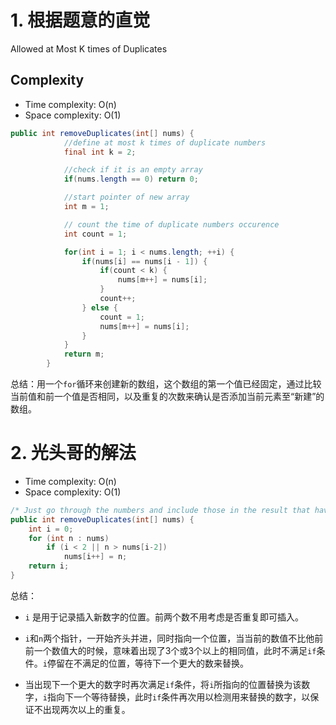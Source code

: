 # 1. 根据题意的直觉

Allowed at Most K times of Duplicates

## Complexity

- Time complexity: O(n)
- Space complexity: O(1)

```java
public int removeDuplicates(int[] nums) {
    		//define at most k times of duplicate numbers
    		final int k = 2;

    		//check if it is an empty array
    		if(nums.length == 0) return 0;

    		//start pointer of new array
    		int m = 1;

    		// count the time of duplicate numbers occurence
    		int count = 1;

    		for(int i = 1; i < nums.length; ++i) {
    			if(nums[i] == nums[i - 1]) {
    				if(count < k) {
    					nums[m++] = nums[i];
    				}
    				count++;
    			} else {
    				count = 1;
    				nums[m++] = nums[i];
    			}
    		}
    		return m;
    	}
```

总结：用一个``for``循环来创建新的数组，这个数组的第一个值已经固定，通过比较当前值和前一个值是否相同，以及重复的次数来确认是否添加当前元素至“新建”的数组。

# 2. 光头哥的解法

- Time complexity: O(n)
- Space complexity: O(1)

```java
/* Just go through the numbers and include those in the result that haven't been included twice already */
public int removeDuplicates(int[] nums) {
    int i = 0;
    for (int n : nums)
        if (i < 2 || n > nums[i-2])
            nums[i++] = n;
    return i;
}
```

总结：

- ``i`` 是用于记录插入新数字的位置。前两个数不用考虑是否重复即可插入。

- ``i``和``n``两个指针，一开始齐头并进，同时指向一个位置，当当前的数值不比他前前一个数值大的时候，意味着出现了3个或3个以上的相同值，此时不满足``if``条件。``i``停留在不满足的位置，等待下一个更大的数来替换。
- 当出现下一个更大的数字时再次满足``if``条件，将``i``所指向的位置替换为该数字，``i``指向下一个等待替换，此时``if``条件再次用以检测用来替换的数字，以保证不出现两次以上的重复。